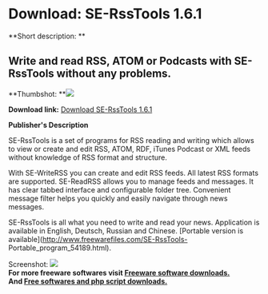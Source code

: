 # Download: SE-RssTools 1.6.1

**Short description: **

## Write and read RSS, ATOM or Podcasts with SE-RssTools without any problems.

  
**Thumbshot: **![](http://www.freewarefiles.com/screenshot/se_rsstools_md.jpg)   
  
**Download link:** [Download SE-RssTools 1.6.1](http://freesoftwares.boysofts.com/SE-RssTools_program_54188.html)  
  

**Publisher's Description**  
  

SE-RssTools is a set of programs for RSS reading and writing which allows to
view or create and edit RSS, ATOM, RDF, iTunes Podcast or XML feeds without
knowledge of RSS format and structure.

With SE-WriteRSS you can create and edit RSS feeds. All latest RSS formats are
supported. SE-ReadRSS allows you to manage feeds and messages. It has clear
tabbed interface and configurable folder tree. Convenient message filter helps
you quickly and easily navigate through news messages.

SE-RssTools is all what you need to write and read your news. Application is
available in English, Deutsch, Russian and Chinese. [Portable version is
available](http://www.freewarefiles.com/SE-RssTools-
Portable_program_54189.html).

  
  
Screenshot: ![](http://www.freewarefiles.com/screenshot/se_rsstools.jpg)  
**For more freeware softwares visit [Freeware software downloads.](http://freesoftwares.boysofts.com/)**   
**And [Free softwares and php script downloads.](http://www.boysofts.com/)**

